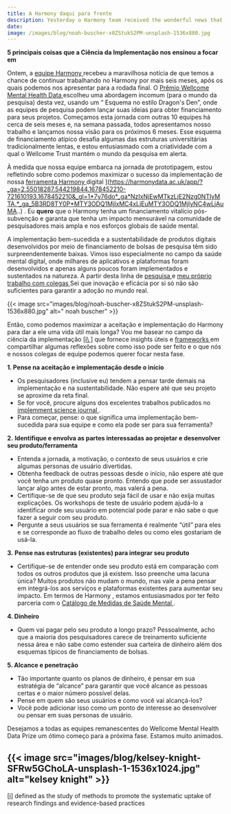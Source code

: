 ```yaml
---
title: A Harmony daqui para frente
description: Yesterday o Harmony team received the wonderful news that we are given the chance to continue working on Harmony for another six months, after which we c...
date:
image: /images/blog/noah-buscher-x8ZStukS2PM-unsplash-1536x880.jpg
---
```


**5 principais coisas que a Ciência da Implementação nos ensinou** **a focar em**

Ontem, a [ equipe Harmony ](https://harmonydata.ac.uk/team/) recebeu a maravilhosa notícia de que temos a chance de continuar trabalhando no Harmony por mais seis meses, após os quais podemos nos apresentar para a rodada final. O [ Prêmio Wellcome Mental Health Data ](https://wellcome.org/grant-funding/schemes/wellcome-mental-health-data-prize) escolheu uma abordagem incomum (para o mundo da pesquisa) desta vez, usando um “ Esquema no estilo Dragon's Den”, onde as equipes de pesquisa podem lançar suas ideias para obter financiamento para seus projetos. Começamos esta jornada com outras 10 equipes há cerca de seis meses e, na semana passada, todos apresentamos nosso trabalho e lançamos nossa visão para os próximos 6 meses. Esse esquema de financiamento atípico desafia algumas das estruturas universitárias tradicionalmente lentas, e estou entusiasmado com a criatividade com a qual o Wellcome Trust mantém o mundo da pesquisa em alerta.

À medida que nossa equipe embarca na jornada de prototipagem, estou refletindo sobre como podemos maximizar o sucesso da implementação de nossa [ ferramenta Harmony ](https://harmonydata.ac.uk/app/?_ga=2.55018287.544219844.1678452210-721610193.1678452210&_gl=1*7y76do*_ga*NzIxNjEwMTkzLjE2Nzg0NTIyMTA.*_ga_5B3RD8TY0P*MTY3ODQ1MjIxMC4xLjEuMTY3ODQ1MjIyNC4wLjAuMA..) digital ](https://harmonydata.ac.uk/app/?_ga=2.55018287.544219844.1678452210-721610193.1678452210&_gl=1*7y76do*_ga*NzIxNjEwMTkzLjE2Nzg0NTIyMTA.*_ga_5B3RD8TY0P*MTY3ODQ1MjIxMC4xLjEuMTY3ODQ1MjIyNC4wLjAuMA..) . Eu **quero** que o Harmony tenha um financiamento vitalício pós-subvenção e garanta que tenha um impacto mensurável na comunidade de pesquisadores mais ampla e nos esforços globais de saúde mental.

A implementação bem-sucedida e a sustentabilidade de produtos digitais desenvolvidos por meio de financiamento de bolsas de pesquisa têm sido surpreendentemente baixas. Vimos isso especialmente no campo da saúde mental digital, onde milhares de aplicativos e plataformas foram desenvolvidos e apenas alguns poucos foram implementados e sustentados na natureza. A partir desta linha de [ pesquisa ](https://www.psychiatrist.com/jcp/psychiatry/implementing-digital-mental-health-interventions/#ref16) e [ meu próprio trabalho com colegas ](https://www.jmir.org/2022/11/e40347) Sei que inovação e eficácia por si só não são suficientes para garantir a adoção no mundo real.

{{< image src="images/blog/noah-buscher-x8ZStukS2PM-unsplash-1536x880.jpg" alt=" noah buscher" >}}

Então, como podemos maximizar a aceitação e implementação do Harmony para dar a ele uma vida útil mais longa? Vou me basear no campo da ciência da implementação [ [i\ ]](https://harmonydata.ac.uk/harmony-going-forward-5-things-implementation-science-has-taught-us-to-focus-on/#_edn1) que fornece insights úteis e [ frameworks ](https://implementationscience.biomedcentral.com/articles/10.1186/1748-5908-8-139#Abs1) em compartilhar algumas reflexões sobre como isso pode ser feito e o que nós e nossos colegas de equipe podemos querer focar nesta fase.

**1. Pense na aceitação e implementação desde o início**

- Os pesquisadores (inclusive eu) tendem a pensar tarde demais na implementação e na sustentabilidade. Não espere até que seu projeto se aproxime da reta final.
- Se for você, procure alguns dos excelentes trabalhos publicados no [ implemment science journal ](https://implementationscience.biomedcentral.com/articles/10.1186/1748-5908-1-1#additional-information) .
- Para começar, pense: o que significa uma implementação bem-sucedida para sua equipe e como ela pode ser para sua ferramenta?

**2.** **Identifique e envolva as partes interessadas ao projetar e desenvolver seu produto/ferramenta**

- Entenda a jornada, a motivação, o contexto de seus usuários e crie algumas personas de usuário divertidas.
- Obtenha feedback de outras pessoas desde o início, não espere até que você tenha um produto quase pronto. Entendo que pode ser assustador lançar algo antes de estar pronto, mas valerá a pena.
- Certifique-se de que seu produto seja fácil de usar e não exija muitas explicações. Os workshops de teste de usuário podem ajudá-lo a identificar onde seu usuário em potencial pode parar e não sabe o que fazer a seguir com seu produto.
- Pergunte a seus usuários se sua ferramenta é realmente “útil” para eles e se corresponde ao fluxo de trabalho deles ou como eles gostariam de usá-la.

**3.** **Pense nas estruturas (existentes) para integrar seu produto**

- Certifique-se de entender onde seu produto está em comparação com todos os outros produtos que já existem. Isso preenche uma lacuna única? Muitos produtos não mudam o mundo, mas vale a pena pensar em integrá-los aos serviços e plataformas existentes para aumentar seu impacto. Em termos de Harmony , estamos entusiasmados por ter feito parceria com o [ Catálogo de Medidas de Saúde Mental ](https://www.cataloguementalhealth.ac.uk/) .

**4. Dinheiro**

- Quem vai pagar pelo seu produto a longo prazo? Pessoalmente, acho que a maioria dos pesquisadores carece de treinamento suficiente nessa área e não sabe como estender sua carteira de dinheiro além dos esquemas típicos de financiamento de bolsas.

**5. Alcance e penetração**

- Tão importante quanto os planos de dinheiro, é pensar em sua estratégia de “alcance” para garantir que você alcance as pessoas certas e o maior número possível delas.
- Pense em quem são seus usuários e como você vai alcançá-los?
- Você pode adicionar isso como um ponto de interesse ao desenvolver ou pensar em suas personas de usuário.



Desejamos a todas as equipes remanescentes do Wellcome Mental Health Data Prize um ótimo começo para a próxima fase. Estamos muito animados.

{{< image src="images/blog/kelsey-knight-SFRw5GChoLA-unsplash-1-1536x1024.jpg" alt="kelsey knight" >}}
------

[[i\]](https://harmonydata.ac.uk/harmony-going-forward-5-things-implementation-science-has-taught-us-to-focus-on/#_ednref1) defined as the study of methods to promote the systematic uptake of research findings and evidence-based practices
